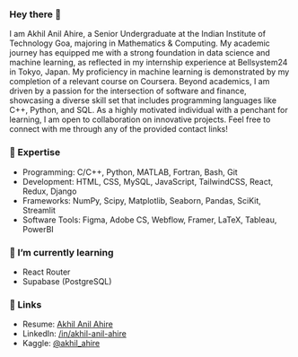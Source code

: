 ### Hey there 👋

I am Akhil Anil Ahire, a Senior Undergraduate at the Indian Institute of Technology Goa, majoring in Mathematics & Computing. My academic journey has equipped me with a strong foundation in data science and machine learning, as reflected in my internship experience at Bellsystem24 in Tokyo, Japan. My proficiency in machine learning is demonstrated by my completion of a relevant course on Coursera. Beyond academics, I am driven by a passion for the intersection of software and finance, showcasing a diverse skill set that includes programming languages like C++, Python, and SQL. As a highly motivated individual with a penchant for learning, I am open to collaboration on innovative projects. Feel free to connect with me through any of the provided contact links!

### 🔭 Expertise

- Programming: C/C++, Python, MATLAB, Fortran, Bash, Git
- Development: HTML, CSS, MySQL, JavaScript, TailwindCSS, React, Redux, Django
- Frameworks: NumPy, Scipy, Matplotlib, Seaborn, Pandas, SciKit, Streamlit
- Software Tools: Figma, Adobe CS, Webflow, Framer, LaTeX, Tableau, PowerBI

### 📙 I’m currently learning 

- React Router
- Supabase (PostgreSQL)

### 🔗 Links 
- Resume: [Akhil Anil Ahire](#)
- LinkedIn: [/in/akhil-anil-ahire](https://www.linkedin.com/in/akhil-anil-ahire/)
- Kaggle: [@akhil_ahire](https://www.kaggle.com/)
